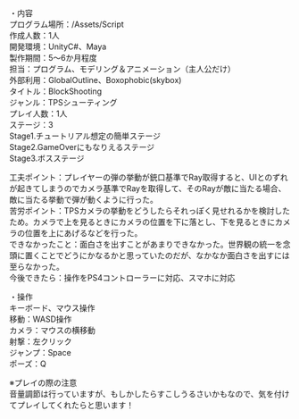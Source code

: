 ・内容  
プログラム場所：/Assets/Script  
作成人数：1人  
開発環境：UnityC#、Maya  
製作期間：5～6か月程度  
担当：プログラム、モデリング＆アニメーション（主人公だけ）  
外部利用：GlobalOutline、Boxophobic(skybox)  
タイトル：BlockShooting  
ジャンル：TPSシューティング  
プレイ人数：1人  
ステージ：3  
  Stage1.チュートリアル想定の簡単ステージ  
  Stage2.GameOverにもなりえるステージ  
  Stage3.ボスステージ  

工夫ポイント：プレイヤーの弾の挙動が銃口基準でRay取得すると、UIとのずれが起きてしまうのでカメラ基準でRayを取得して、そのRayが敵に当たる場合、敵に当たる挙動で弾が動くように行った。  
苦労ポイント：TPSカメラの挙動をどうしたらそれっぽく見せれるかを検討したため。カメラで上を見るときにカメラの位置を下に落とし、下を見るときにカメラの位置を上にあげるなどを行った。  
できなかったこと：面白さを出すことがあまりできなかった。世界観の統一を念頭に置くことでどうにかなるかと思っていたのだが、なかなか面白さを出すには至らなかった。  
今後できたら：操作をPS4コントローラーに対応、スマホに対応  

・操作  
キーボード、マウス操作  
移動：WASD操作  
カメラ：マウスの横移動  
射撃：左クリック  
ジャンプ：Space  
ポーズ：Q

※プレイの際の注意  
音量調節は行っていますが、もしかしたらすこしうるさいかもなので、気を付けてプレイしてくれたらと思います！
